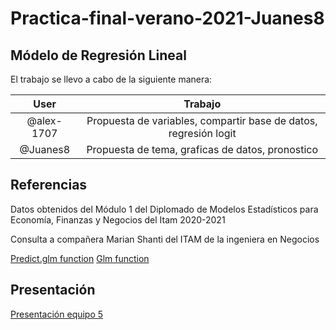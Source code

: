 # Practica-final-verano-2021-Juanes8
## Módelo de Regresión Lineal 

El trabajo se llevo a cabo de la siguiente manera:

|User| Trabajo|
|:---:|:---:|
|@alex-1707|	Propuesta de variables, compartir base de datos, regresión logit|
|@Juanes8 |	Propuesta de tema, graficas de datos, pronostico|

## Referencias
Datos obtenidos del Módulo 1 del Diplomado de Modelos Estadísticos para Economía, Finanzas y Negocios del Itam 2020-2021

Consulta a compañera Marian Shanti del ITAM de la ingeniera en Negocios

[Predict.glm function](https://www.rdocumentation.org/packages/stats/versions/3.6.2/topics/predict.glm)
[Glm function](https://www.rdocumentation.org/packages/stats/versions/3.6.2/topics/glm)

## Presentación
[Presentación equipo 5](https://docs.google.com/presentation/d/1ENloArYSmkgZJO31IElxcvSITCym4jGnKuSbsTjVbNo/edit#slide=id.ge3a2b49df5_0_434)

